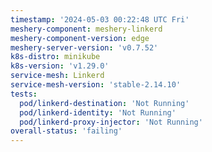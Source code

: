 ```yaml
---
timestamp: '2024-05-03 00:22:48 UTC Fri'
meshery-component: meshery-linkerd
meshery-component-version: edge
meshery-server-version: 'v0.7.52'
k8s-distro: minikube
k8s-version: 'v1.29.0'
service-mesh: Linkerd
service-mesh-version: 'stable-2.14.10'
tests:
  pod/linkerd-destination: 'Not Running'
  pod/linkerd-identity: 'Not Running'
  pod/linkerd-proxy-injector: 'Not Running'
overall-status: 'failing'
---
```


